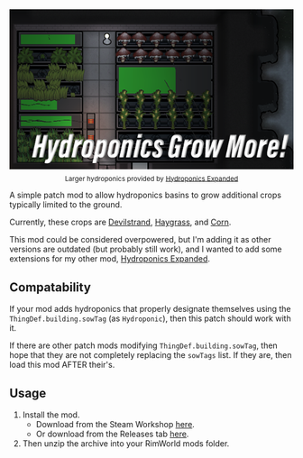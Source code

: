 <div align="center">
    <a href="https://steamcommunity.com/sharedfiles/filedetails/?id=">
        <img src="./About/Preview.png" alt="Hydroponics Grow More">
    </a>
    <br>
    <sub>
        Larger hydroponics provided by <a href="https://github.com/Xevion/RimWorld-Hydroponics-Expanded">Hydroponics Expanded</a>
    </sub>
</div>


A simple patch mod to allow hydroponics basins to grow additional crops typically limited to the ground.

Currently, these crops are [Devilstrand][rimworld-devilstrand], [Haygrass][rimworld-haygrass], and [Corn][rimworld-corn].

This mod could be considered overpowered, but I'm adding it as other versions are outdated (but probably still work), and I wanted to add some extensions for my other mod, [Hydroponics Expanded][github-hydroponics-expanded].

## Compatability

If your mod adds hydroponics that properly designate themselves using the `ThingDef.building.sowTag` (as `Hydroponic`), then this patch should work with it.

If there are other patch mods modifying `ThingDef.building.sowTag`, then hope that they are not completely replacing the `sowTags` list. If they are, then load this mod AFTER their's.

## Usage

1. Install the mod.
    - Download from the Steam Workshop [here][workshop-hydroponics-grow-more].
    - Or download from the Releases tab [here][github-hydroponics-grow-more-release].
2. Then unzip the archive into your RimWorld mods folder.

[workshop-hydroponics-grow-more]: https://steamcommunity.com/sharedfiles/filedetails/?id=XXX
[github-hydroponics-grow-more-release]: https://github.com/Xevion/RimWorld-HydroponicsGrowMore/releases
[github-hydroponics-expanded]: https://github.com/Xevion/RimWorld-Hydroponics-Expanded
[rimworld-devilstrand]: https://rimworldwiki.com/wiki/Devilstrand
[rimworld-haygrass]: https://rimworldwiki.com/wiki/Haygrass
[rimworld-corn]: https://rimworldwiki.com/wiki/Corn